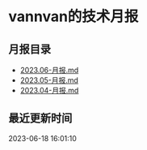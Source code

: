 # vannvan的技术月报 
## 月报目录
- [2023.06-月报.md](https://github.com/vannvan/knowledge-garden/blob/master/Iteration/%E6%8A%80%E6%9C%AF%E6%9C%88%E6%8A%A5/2023.06-月报.md)
- [2023.05-月报.md](https://github.com/vannvan/knowledge-garden/blob/master/Iteration/%E6%8A%80%E6%9C%AF%E6%9C%88%E6%8A%A5/2023.05-月报.md)
- [2023.04-月报.md](https://github.com/vannvan/knowledge-garden/blob/master/Iteration/%E6%8A%80%E6%9C%AF%E6%9C%88%E6%8A%A5/2023.04-月报.md)
## 最近更新时间 
 2023-06-18 16:01:10